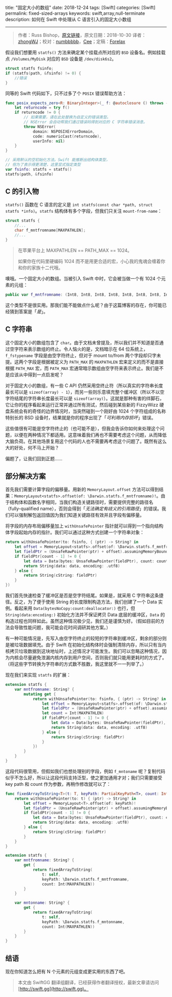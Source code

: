 title: "固定大小的数组"
date: 2018-12-24
tags: [Swift]
categories: [Swift]
permalink: fixed-sized-arrays
keywords: swift,array,null-terminate
description: 如何在 Swift 中处理从 C 语言引入的固定大小数组

---
> 作者：Russ Bishop，[原文链接](http://www.russbishop.net/fixed-sized-arrays)，原文日期：2018-10-30
> 译者：[zhongWJ](undefined)；校对：[numbbbbb](http://numbbbbb.com/)，[Cee](https://github.com/Cee)；定稿：[Forelax](http://forelax.space)
  







<!--此处开始正文-->

假设我们想要用 `statfs()` 方法来确定某个挂载点所对应的 `BSD` 设备名。例如挂载点 `/Volumes/MyDisk` 对应的 `BSD` 设备是 `/dev/disk6s2`。

```c
struct statfs fsinfo;
if (statfs(path, &fsinfo) != 0) {
    //错误
}
```

<!--more-->

同等的 Swift 代码如下，只不过多了个 `POSIX` 错误帮助方法：

```swift
func posix_expects_zero<R: BinaryInteger>(_ f: @autoclosure () throws -> R) throws {
    let returncode = try f()
    if returncode != 0 {
        // 如果需要，请在此处替换为自定义的错误类型。
        // NSError 会自动帮我们通过错误码得到对应的 C 字符串错误消息。
        throw NSError(
            domain: NSPOSIXErrorDomain,
            code: numericCast(returncode),
            userInfo: nil)
    }
}

// 采用默认的空初始化方法。Swift 能推断出结构体类型，
// 但为了表示得更清楚，这里显式指定类型
var fsinfo: statfs = statfs()
statfs(path, &fsinfo)

```

## C 的引入物

`statfs()` 函数在 C 语言的定义是 `int statfs(const char *path, struct statfs *info)`。`statfs` 结构体有多个字段，但我们只关注 `mount-from-name`：

```c
struct statfs {
    //...
    char f_mntfromname[MAXPATHLEN];
    //...
}
```

> 在苹果平台上 MAXPATHLEN == PATH_MAX == 1024。
>
> 如果你在代码里硬编码 1024 而不是用更合适的宏，小心我的鬼魂会缠着你和你的家族十二代哦。

噢哦。一个固定大小的数组。当被引入 Swift 中时，它会被当做一个有 1024 个元素的元组：

```swift
public var f_mntfromname: (Int8, Int8, Int8, Int8, Int8, Int8, Int8, Int8, Int8, Int8, Int8, Int8, Int8, Int8, Int8, Int8, Int8, Int8, Int8, Int8, Int8, Int8, Int8, Int8, Int8, Int8, Int8, Int8, Int8, Int8, Int8, Int8, Int8, Int8, Int8, Int8, Int8, Int8, Int8, Int8, Int8, Int8, Int8, Int8, Int8, Int8, Int8, Int8, Int8, Int8, Int8, Int8, Int8, Int8, Int8, Int8, Int8, Int8, Int8, Int8, Int8, Int8, Int8, Int8, Int8, Int8, Int8, Int8, Int8, Int8, Int8, Int8, Int8, Int8, Int8, Int8, Int8, Int8, Int8, Int8, Int8, Int8, Int8, Int8, Int8, Int8, Int8, Int8, Int8, Int8, Int8, Int8, Int8, Int8, Int8, Int8, Int8, Int8, Int8, Int8, Int8, Int8, Int8, Int8, Int8, Int8, Int8, Int8, Int8, Int8, Int8, Int8, Int8, Int8, Int8, Int8, Int8, Int8, Int8, Int8, Int8, Int8, Int8, Int8, Int8, Int8, Int8, Int8, Int8, Int8, Int8, Int8, Int8, Int8, Int8, Int8, Int8, Int8, Int8, Int8, Int8, Int8, Int8, Int8, Int8, Int8, Int8, Int8, Int8, Int8, Int8, Int8, Int8, Int8, Int8, Int8, Int8, Int8, Int8, Int8, Int8, Int8, Int8, Int8, Int8, Int8, Int8, Int8, Int8, Int8, Int8, Int8, Int8, Int8, Int8, Int8, Int8, Int8, Int8, Int8, Int8, Int8, Int8, Int8, Int8, Int8, Int8, Int8, Int8, Int8, Int8, Int8, Int8, Int8, Int8, Int8, Int8, Int8, Int8, Int8, Int8, Int8, Int8, Int8, Int8, Int8, Int8, Int8, Int8, Int8, Int8, Int8, Int8, Int8, Int8, Int8, Int8, Int8, Int8, Int8, Int8, Int8, Int8, Int8, Int8, Int8, Int8, Int8, Int8, Int8, Int8, Int8, Int8, Int8, Int8, Int8, Int8, Int8, Int8, Int8, Int8, Int8, Int8, Int8, Int8, Int8, Int8, Int8, Int8, Int8, Int8, Int8, Int8, Int8, Int8, Int8, Int8, Int8, Int8, Int8, Int8, Int8, Int8, Int8, Int8, Int8, Int8, Int8, Int8, Int8, Int8, Int8, Int8, Int8, Int8, Int8, Int8, Int8, Int8, Int8, Int8, Int8, Int8, Int8, Int8, Int8, Int8, Int8, Int8, Int8, Int8, Int8, Int8, Int8, Int8, Int8, Int8, Int8, Int8, Int8, Int8, Int8, Int8, Int8, Int8, Int8, Int8, Int8, Int8, Int8, Int8, Int8, Int8, Int8, Int8, Int8, Int8, Int8, Int8, Int8, Int8, Int8, Int8, Int8, Int8, Int8, Int8, Int8, Int8, Int8, Int8, Int8, Int8, Int8, Int8, Int8, Int8, Int8, Int8, Int8, Int8, Int8, Int8, Int8, Int8, Int8, Int8, Int8, Int8, Int8, Int8, Int8, Int8, Int8, Int8, Int8, Int8, Int8, Int8, Int8, Int8, Int8, Int8, Int8, Int8, Int8, Int8, Int8, Int8, Int8, Int8, Int8, Int8, Int8, Int8, Int8, Int8, Int8, Int8, Int8, Int8, Int8, Int8, Int8, Int8, Int8, Int8, Int8, Int8, Int8, Int8, Int8, Int8, Int8, Int8, Int8, Int8, Int8, Int8, Int8, Int8, Int8, Int8, Int8, Int8, Int8, Int8, Int8, Int8, Int8, Int8, Int8, Int8, Int8, Int8, Int8, Int8, Int8, Int8, Int8, Int8, Int8, Int8, Int8, Int8, Int8, Int8, Int8, Int8, Int8, Int8, Int8, Int8, Int8, Int8, Int8, Int8, Int8, Int8, Int8, Int8, Int8, Int8, Int8, Int8, Int8, Int8, Int8, Int8, Int8, Int8, Int8, Int8, Int8, Int8, Int8, Int8, Int8, Int8, Int8, Int8, Int8, Int8, Int8, Int8, Int8, Int8, Int8, Int8, Int8, Int8, Int8, Int8, Int8, Int8, Int8, Int8, Int8, Int8, Int8, Int8, Int8, Int8, Int8, Int8, Int8, Int8, Int8, Int8, Int8, Int8, Int8, Int8, Int8, Int8, Int8, Int8, Int8, Int8, Int8, Int8, Int8, Int8, Int8, Int8, Int8, Int8, Int8, Int8, Int8, Int8, Int8, Int8, Int8, Int8, Int8, Int8, Int8, Int8, Int8, Int8, Int8, Int8, Int8, Int8, Int8, Int8, Int8, Int8, Int8, Int8, Int8, Int8, Int8, Int8, Int8, Int8, Int8, Int8, Int8, Int8, Int8, Int8, Int8, Int8, Int8, Int8, Int8, Int8, Int8, Int8, Int8, Int8, Int8, Int8, Int8, Int8, Int8, Int8, Int8, Int8, Int8, Int8, Int8, Int8, Int8, Int8, Int8, Int8, Int8, Int8, Int8, Int8, Int8, Int8, Int8, Int8, Int8, Int8, Int8, Int8, Int8, Int8, Int8, Int8, Int8, Int8, Int8, Int8, Int8, Int8, Int8, Int8, Int8, Int8, Int8, Int8, Int8, Int8, Int8, Int8, Int8, Int8, Int8, Int8, Int8, Int8, Int8, Int8, Int8, Int8, Int8, Int8, Int8, Int8, Int8, Int8, Int8, Int8, Int8, Int8, Int8, Int8, Int8, Int8, Int8, Int8, Int8, Int8, Int8, Int8, Int8, Int8, Int8, Int8, Int8, Int8, Int8, Int8, Int8, Int8, Int8, Int8, Int8, Int8, Int8, Int8, Int8, Int8, Int8, Int8, Int8, Int8, Int8, Int8, Int8, Int8, Int8, Int8, Int8, Int8, Int8, Int8, Int8, Int8, Int8, Int8, Int8, Int8, Int8, Int8, Int8, Int8, Int8, Int8, Int8, Int8, Int8, Int8, Int8, Int8, Int8, Int8, Int8, Int8, Int8, Int8, Int8, Int8, Int8, Int8, Int8, Int8, Int8, Int8, Int8, Int8, Int8, Int8, Int8, Int8, Int8, Int8, Int8, Int8, Int8, Int8, Int8, Int8, Int8, Int8, Int8, Int8, Int8, Int8, Int8, Int8, Int8, Int8, Int8, Int8, Int8, Int8, Int8, Int8, Int8, Int8, Int8, Int8, Int8, Int8, Int8, Int8, Int8, Int8, Int8, Int8, Int8, Int8, Int8, Int8, Int8, Int8, Int8, Int8, Int8, Int8, Int8, Int8, Int8, Int8, Int8, Int8, Int8, Int8, Int8, Int8, Int8, Int8, Int8, Int8, Int8, Int8, Int8, Int8, Int8, Int8, Int8, Int8, Int8, Int8, Int8, Int8, Int8, Int8, Int8, Int8, Int8, Int8, Int8, Int8, Int8, Int8, Int8, Int8, Int8, Int8, Int8, Int8, Int8, Int8, Int8, Int8, Int8, Int8, Int8, Int8, Int8, Int8, Int8, Int8, Int8, Int8, Int8, Int8, Int8, Int8, Int8, Int8, Int8, Int8, Int8, Int8, Int8, Int8, Int8, Int8, Int8, Int8, Int8, Int8, Int8, Int8, Int8, Int8, Int8, Int8, Int8, Int8, Int8, Int8, Int8, Int8, Int8, Int8, Int8, Int8, Int8, Int8, Int8, Int8, Int8, Int8, Int8, Int8, Int8, Int8, Int8, Int8, Int8, Int8, Int8, Int8, Int8, Int8, Int8, Int8, Int8, Int8, Int8, Int8, Int8, Int8, Int8, Int8, Int8, Int8, Int8, Int8, Int8, Int8, Int8, Int8, Int8, Int8, Int8, Int8, Int8, Int8, Int8, Int8, Int8, Int8, Int8, Int8, Int8, Int8, Int8, Int8, Int8, Int8, Int8, Int8, Int8, Int8, Int8, Int8, Int8, Int8, Int8, Int8, Int8, Int8, Int8, Int8, Int8, Int8, Int8, Int8, Int8, Int8, Int8, Int8, Int8, Int8, Int8, Int8, Int8, Int8, Int8, Int8, Int8, Int8, Int8, Int8, Int8, Int8, Int8, Int8, Int8, Int8, Int8, Int8, Int8, Int8, Int8, Int8, Int8, Int8, Int8, Int8, Int8, Int8, Int8, Int8, Int8, Int8, Int8, Int8, Int8, Int8, Int8, Int8, Int8, Int8, Int8, Int8, Int8, Int8, Int8, Int8, Int8, Int8, Int8, Int8, Int8, Int8, Int8, Int8, Int8, Int8, Int8, Int8, Int8, Int8, Int8, Int8, Int8, Int8, Int8, Int8, Int8, Int8, Int8, Int8, Int8, Int8, Int8, Int8, Int8, Int8, Int8, Int8, Int8, Int8, Int8, Int8, Int8, Int8, Int8, Int8, Int8, Int8, Int8, Int8, Int8, Int8, Int8, Int8, Int8, Int8, Int8, Int8, Int8, Int8, Int8, Int8, Int8, Int8, Int8, Int8, Int8, Int8, Int8)
```

这个类型不是很实用。那我们能不能做点什么呢？由于这篇博客的存在，你可能已经猜到答案是「*是*」。

## C 字符串

这个固定大小的数组包含了 `char`。由于文档未曾提及，所以我们并不知道是否通过空字符来表示数组的终止。令人恼火的是，文档暗示在 64 位系统上，`f_fstypename` 字段是由空字符终止，但对于 mount to/from 两个字段却只字未提。这两个字段是根据被定义为 `PATH_MAX` 的 `MAXPATHLEN` 宏来定义的而不是直接根据 `PATH_MAX` 宏，而 `PATH_MAX` 宏通常暗示数组由空字符来表示终止。我们是不是应该从中得到一点启发呢？

对于固定大小的数组，有一些 C API 仍然采用空终止符（所以真实的字符串长度最长可以是 `sizeof(array) - 1`），而另一些则乐意填充整个缓冲区（所以不以空字符结尾的字符串长度最长可以是 `sizeof(array)`）。这就是那种有害的绊脚石，它让你的程序看起来运行正常并通过所有测试，然后碰到某些新的 FizzyWizz 硬盘系统会有的奇怪的边界情况时，当突然碰到一个刚好由 1024 个字符组成的名称特别长的 BSD 设备时，结果就是你的程序出现了「*可利用内存损坏*」错误。

这些值很有可能是空字符终止的（也可能不是），但我会告诉你如何来处理这个问题，以便在两种情况下都适用。这意味着我们再也不需要考虑这个问题，从而降低大脑负荷。在其他场景复用这个代码的人也不需要再考虑这个问题了。既然有这么大的好处，何不马上开始？

偏题了，让我们回到正题……

## 部分解决方案

首先我们需要计算字段的偏移量。用新的 `MemoryLayout.offset` 方法可以得到结果：`MemoryLayout<statfs>.offset(of: \Darwin.statfs.f_mntfromname)!`。由于结构体和函数名字相同，当我们构造关键路径时，需要提供完整的路径名（fully-qualified name），否则会得到「*无法确定有歧义的引用路径*」的错误。我们可以强制解包返回值因为我们知道关键路径有效并且字段有偏移量。

将字段的内存布局偏移量加上 `withUnsafePointer` 指针就可以得到一个指向结构体字段起始内存的指针。我们可以通过这种方式创建一个字符串对象：

```swift
return withUnsafePointer(to: fsinfo, { (ptr) -> String? in
    let offset = MemoryLayout<statfs>.offset(of: \Darwin.statfs.f_mntfromname)!
    let fieldPtr = (UnsafeRawPointer(ptr) + offset).assumingMemoryBound(to: UInt8.self)
    if fieldPtr[count - 1] != 0 {
        let data = Data(bytes: UnsafeRawPointer(fieldPtr), count: count)
        return String(data: data, encoding: .utf8)
    } else {
        return String(cString: fieldPtr)
    }
})
```

我们首先快速检查了缓冲区是否是空字符结尾。如果是，就采用 C 字符串这条捷径。反之，为了便于使用 String 的长度限制构造方法，我们创建了一个 Data 实例。看起来用 `Data(bytesNoCopy:count:deallocator:)` 也行，但 `String(data:encoding:)` 初始化方法并不保证拷贝 Data 底层的缓冲区，`Data` 的构造过程也同样如此。虽然这种情况极少见，我们还是谨慎为好。（假如目前的方法会导致性能问题，我可能会花时间调研其他方案。）

有一种可能情况是，先写入由空字符终止的较短的字符串到缓冲区，剩余的部分则是被垃圾数据填充。由于 Swift 在初始化结构体时会强制清除内存，所以只有当内核拷贝垃圾数据到这块地址时，上述情况才可能发生。我们可以忽略这种情况，因为内核会尽量避免泄漏内核内存到用户空间，否则我们就只能用更耗时的方式了。（将这些字节转换为字符串的方式数不胜数，我这里就不一一列举了。）

现在我们来实现 `statfs` 的扩展：

```swift
extension statfs {
    var mntfromname: String? {
        mutating get {
            return withUnsafePointer(to: fsinfo, { (ptr) -> String? in
                let offset = MemoryLayout<statfs>.offset(of: \Darwin.statfs.f_mntfromname)!
                let fieldPtr = (UnsafeRawPointer(ptr) + offset).assumingMemoryBound(to: UInt8.self)
                let count = Int(MAXPATHLEN)
                if fieldPtr[count - 1] != 0 {
                    let data = Data(bytes: UnsafeRawPointer(fieldPtr), count: count)
                    return String(data: data, encoding: .utf8)
                } else {
                    return String(cString: fieldPtr)
                }
            })
        }
    }
}
```

这段代码很管用，但假如我们也想处理别的字段，例如 `f_mntoname` 呢？复制代码似乎不怎么好，所以让这段代码支持泛型，使之更加通用才对；我们只需要接受 key path 和 count 作为参数，再稍作修改就可以了：

```swift
func fixedArrayToString<T>(t: T, keyPath: PartialKeyPath<T>, count: Int) -> String? {
    return withUnsafePointer(to: t) { (ptr) -> String? in
        let offset = MemoryLayout<T>.offset(of: keyPath)!
        let fieldPtr = (UnsafeRawPointer(ptr) + offset).assumingMemoryBound(to: UInt8.self)
        if fieldPtr[count - 1] != 0 {
            let data = Data(bytes: UnsafeRawPointer(fieldPtr), count: count)
            return String(data: data, encoding: .utf8)
        } else {
            return String(cString: fieldPtr)
        }
    }
}

extension statfs {
    var mntfromname: String? {
        get {
            return fixedArrayToString(
                t: self,
                keyPath: \Darwin.statfs.f_mntfromname,
                count: Int(MAXPATHLEN))
        }
    }

    var mntonname: String? {
        get {
            return fixedArrayToString(
                t: self,
                keyPath: \Darwin.statfs.f_mntonname,
                count: Int(MAXPATHLEN))
        }
    }
}
```

## 结语

现在你知道怎么把有 N 个元素的元组变成更实用的东西了吧。
> 本文由 SwiftGG 翻译组翻译，已经获得作者翻译授权，最新文章请访问 [http://swift.gg](http://swift.gg)。